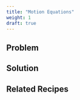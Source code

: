 ```yaml
---
title: "Motion Equations"
weight: 1
draft: true
---
```


## Problem



## Solution



## Related Recipes
